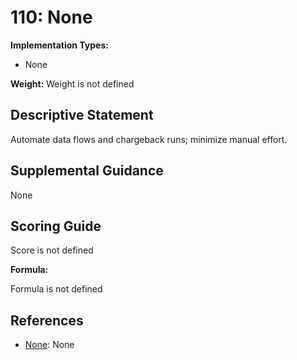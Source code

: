 # 110: None

**Implementation Types:**

- None

**Weight:** Weight is not defined

## Descriptive Statement

Automate data flows and chargeback runs; minimize manual effort.

## Supplemental Guidance

None

## Scoring Guide

Score is not defined

**Formula:**

Formula is not defined

## References

- [None](None): None

